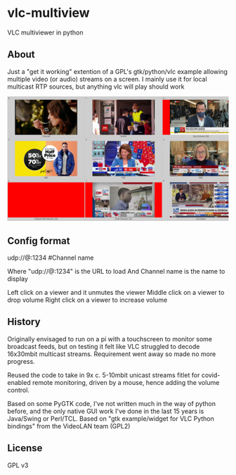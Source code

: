 # vlc-multiview
VLC multiviewer in python

## About

Just a "get it working" extention of a GPL's gtk/python/vlc example allowing multiple video (or audio) streams on a screen. 
I mainly use it for local multicast RTP sources, but anything vlc will play should work

![Sample view](mv.png)

## Config format

udp://@:1234 #Channel name

Where "udp://@:1234" is the URL to load
And Channel name is the name to display

Left click on a viewer and it unmutes the viewer
Middle click on a viewer to drop volume
Right click on a viewer to increase volume


## History

Originally envisaged to run on a pi with a touchscreen to monitor some broadcast feeds, but on testing it felt like VLC struggled to decode 16x30mbit multicast streams. Requirement went away so made no more progress. 

Reused the code to take in 9x c. 5-10mbit unicast streams fitlet for covid-enabled remote monitoring, driven by a mouse, hence adding the volume control. 

Based on some PyGTK code, I've not written much in the way of python before, and the only native GUI work I've done in the last 15 years is Java/Swing or Perl/TCL. Based on "gtk example/widget for VLC Python bindings" from the VideoLAN team (GPL2)

## License
GPL v3
